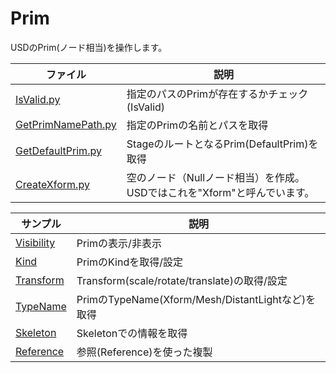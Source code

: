 # Prim

USDのPrim(ノード相当)を操作します。     

|ファイル|説明|     
|---|---|     
|[IsValid.py](./IsValid.py)|指定のパスのPrimが存在するかチェック(IsValid)|     
|[GetPrimNamePath.py](./GetPrimNamePath.py)|指定のPrimの名前とパスを取得|     
|[GetDefaultPrim.py](./GetDefaultPrim.py)|StageのルートとなるPrim(DefaultPrim)を取得|     
|[CreateXform.py](./CreateXform.py)|空のノード（Nullノード相当）を作成。<br>USDではこれを"Xform"と呼んでいます。|     

|サンプル|説明|     
|---|---|     
|[Visibility](./Visibility)|Primの表示/非表示|    
|[Kind](./Kind)|PrimのKindを取得/設定|    
|[Transform](./Transform)|Transform(scale/rotate/translate)の取得/設定|    
|[TypeName](./TypeName)|PrimのTypeName(Xform/Mesh/DistantLightなど)を取得|    
|[Skeleton](./Skeleton)|Skeletonでの情報を取得|    
|[Reference](./Reference)|参照(Reference)を使った複製|    

